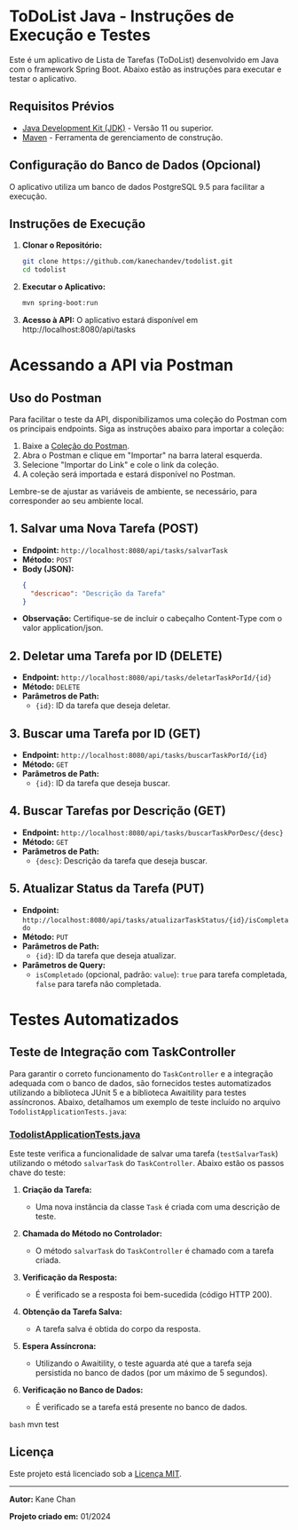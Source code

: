 # ToDoList Java - Instruções de Execução e Testes

Este é um aplicativo de Lista de Tarefas (ToDoList) desenvolvido em Java com o framework Spring Boot. Abaixo estão as instruções para executar e testar o aplicativo.

## Requisitos Prévios

- [Java Development Kit (JDK)](https://www.oracle.com/java/technologies/javase-downloads.html) - Versão 11 ou superior.
- [Maven](https://maven.apache.org/download.cgi) - Ferramenta de gerenciamento de construção.

## Configuração do Banco de Dados (Opcional)

O aplicativo utiliza um banco de dados PostgreSQL 9.5 para facilitar a execução.

## Instruções de Execução

1. **Clonar o Repositório:**
   ```bash
   git clone https://github.com/kanechandev/todolist.git
   cd todolist

2. **Executar o Aplicativo:**
   ```bash
   mvn spring-boot:run

3. **Acesso à API:**
	O aplicativo estará disponível em http://localhost:8080/api/tasks
	
# Acessando a API via Postman

## Uso do Postman

Para facilitar o teste da API, disponibilizamos uma coleção do Postman com os principais endpoints. Siga as instruções abaixo para importar a coleção:

1. Baixe a [Coleção do Postman](https://drive.google.com/file/d/14MAZ-_y9Cvo2pmKxMrIS3SmUsK1_5l8R/view?usp=drive_link).
2. Abra o Postman e clique em "Importar" na barra lateral esquerda.
3. Selecione "Importar do Link" e cole o link da coleção.
4. A coleção será importada e estará disponível no Postman.

Lembre-se de ajustar as variáveis de ambiente, se necessário, para corresponder ao seu ambiente local.


## 1. Salvar uma Nova Tarefa (POST)

- **Endpoint:** `http://localhost:8080/api/tasks/salvarTask`
- **Método:** `POST`
- **Body (JSON):**
  ```json
  {
    "descricao": "Descrição da Tarefa"
  }

- **Observação:** Certifique-se de incluir o cabeçalho Content-Type com o valor application/json.

## 2. Deletar uma Tarefa por ID (DELETE)

- **Endpoint:** `http://localhost:8080/api/tasks/deletarTaskPorId/{id}`
- **Método:** `DELETE`
- **Parâmetros de Path:**
  - `{id}`: ID da tarefa que deseja deletar.

## 3. Buscar uma Tarefa por ID (GET)

- **Endpoint:** `http://localhost:8080/api/tasks/buscarTaskPorId/{id}`
- **Método:** `GET`
- **Parâmetros de Path:**
  - `{id}`: ID da tarefa que deseja buscar.

## 4. Buscar Tarefas por Descrição (GET)

- **Endpoint:** `http://localhost:8080/api/tasks/buscarTaskPorDesc/{desc}`
- **Método:** `GET`
- **Parâmetros de Path:**
  - `{desc}`: Descrição da tarefa que deseja buscar.

## 5. Atualizar Status da Tarefa (PUT)

- **Endpoint:** `http://localhost:8080/api/tasks/atualizarTaskStatus/{id}/isCompletado`
- **Método:** `PUT`
- **Parâmetros de Path:**
  - `{id}`: ID da tarefa que deseja atualizar.
- **Parâmetros de Query:**
  - `isCompletado` (opcional, padrão: `value`): `true` para tarefa completada, `false` para tarefa não completada.

# Testes Automatizados

## Teste de Integração com TaskController

Para garantir o correto funcionamento do `TaskController` e a integração adequada com o banco de dados, são fornecidos testes automatizados utilizando a biblioteca JUnit 5 e a biblioteca Awaitility para testes assíncronos. Abaixo, detalhamos um exemplo de teste incluído no arquivo `TodolistApplicationTests.java`:

### [TodolistApplicationTests.java](src/test/java/com/kanechan/todolist/TodolistApplicationTests.java)

Este teste verifica a funcionalidade de salvar uma tarefa (`testSalvarTask`) utilizando o método `salvarTask` do `TaskController`. Abaixo estão os passos chave do teste:

1. **Criação da Tarefa:**
   - Uma nova instância da classe `Task` é criada com uma descrição de teste.

2. **Chamada do Método no Controlador:**
   - O método `salvarTask` do `TaskController` é chamado com a tarefa criada.

3. **Verificação da Resposta:**
   - É verificado se a resposta foi bem-sucedida (código HTTP 200).

4. **Obtenção da Tarefa Salva:**
   - A tarefa salva é obtida do corpo da resposta.

5. **Espera Assíncrona:**
   - Utilizando o Awaitility, o teste aguarda até que a tarefa seja persistida no banco de dados (por um máximo de 5 segundos).

6. **Verificação no Banco de Dados:**
   - É verificado se a tarefa está presente no banco de dados.


`bash`
mvn test




## Licença

Este projeto está licenciado sob a [Licença MIT](LICENSE.md).

---

**Autor:** Kane Chan

**Projeto criado em:** 01/2024
